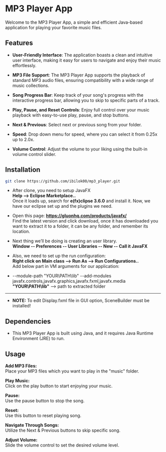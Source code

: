 # MP3 Player App

Welcome to the MP3 Player App, a simple and efficient Java-based application for playing your favorite music files.


## Features

- **User-Friendly Interface**: The application boasts a clean and intuitive user interface, making it easy for users to navigate and enjoy their music effortlessly.

- **MP3 File Support**: The MP3 Player App supports the playback of standard MP3 audio files, ensuring compatibility with a wide range of music collections.

- **Song Progress Bar**: Keep track of your song's progress with the interactive progress bar, allowing you to skip to specific parts of a track.

- **Play, Pause, and Reset Controls**: Enjoy full control over your music playback with easy-to-use play, pause, and stop buttons.

- **Next & Previous**: Select next or previous song from your folder.

- **Speed**: Drop down menu for speed, where you can select it from 0.25x up to 2.0x.

- **Volume Control**: Adjust the volume to your liking using the built-in volume control slider.


## Installation

```bash
git clone https://github.com/ibilok00/mp3_player.git
```

- After clone, you need to setup JavaFX\
**Help --> Eclipse Marketplace..**\
Once it loads up, search for **e(fx)clipse 3.6.0** and install it.
Now, we have our eclipse set up and the plugins we need.

- Open this page: **https://gluonhq.com/products/javafx/** \
Find the latest version  and click download, once it has downloaded you want to extract it to a folder, it can be any folder, and remember its location.

- Next thing we’ll be doing is creating an user library.\
**Window -- Preferences -- User Libraries -- New -- Call it JavaFX**

- Also, we need to set up the run configuration:\
**Right click on Main class --> Run As --> Run Configurations..**\
Add below part in VM arguments for our application:

- --module-path "YOUR\PATH\lib" --add-modules javafx.controls,javafx.graphics,javafx.fxml,javafx.media\
**"YOUR\PATH\lib"** --> path to extracted folder

---
- **NOTE:** To edit Display.fxml file in GUI option, SceneBuilder must be installed! 

## Dependencies
- This MP3 Player App is built using Java, and it requires Java Runtime Environment (JRE) to run.

## Usage

**Add MP3 Files:**\
Place your MP3 files which you want to play in the "music" folder.

**Play Music:**\
Click on the play button to start enjoying your music.

**Pause:**\
Use the pause button to stop the song.

**Reset:**\
Use this button to reset playing song.

**Navigate Through Songs:**\
Utilize the Next & Previous buttons to skip specific song.

**Adjust Volume:**\
Slide the volume control to set the desired volume level.
```